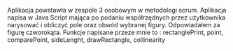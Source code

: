 Aplikacja powstawła w zespole 3 osobowym w metodologi scrum. Aplikacja napisa w Java Script mająca po podaniu współrzędnych przez użytkownika narysować i obliczyć pole oraz obwód wybranej figury. Odpowiadałem za figurę czworokąta. Funkcje napisane przeze mnie to : rectanglePrint, point, comparePoint, sideLenght, drawRectangle, collinearity
